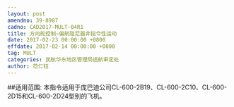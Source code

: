 ```yaml
---
layout: post
amendno: 39-8987
cadno: CAD2017-MULT-04R1
title: 方向舵控制—偏航阻尼器非指令性运动
date: 2017-02-23 00:00:00 +0800
effdate: 2017-02-14 00:00:00 +0800
tag: MULT
categories: 民航华东地区管理局适航审定处
author: 范仁钰
---
```


##适用范围:
本指令适用于庞巴迪公司CL-600-2B19、CL-600-2C10、CL-600-2D15和CL-600-2D24型别的飞机。

